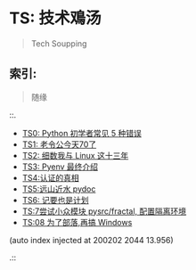 # TS: 技术鳮汤
> Tech Soupping

## 索引:
> 随缘

::.

- [ TS0: Python 初学者常见 5 种错误](190725-TS0-5-beginner-mistakes-py.md)
- [ TS1: 老令公今天70了](190814-EKR-70th-birthday.md)
- [ TS2: 细数我与 Linux 这十三年](190815-tinylab-falcon-and-linux.md)
- [ TS3: Pyenv 最终介绍](190919-pyenv-finally-intro.md)
- [ TS4:认证的真相](191206-TS04-gitlabAPI-authentication.md)
- [ TS5:远山近水 pydoc](191214-TS05-handy-pydoc.md)
- [ TS6: 记要也是计划](191220-TS06-logging-as-plannin.md)
- [ TS:7尝试小众模块 pysrc/fractal, 配置隔离环境](200110-TS07-pyenv4fractal.md)
- [ TS:08 为了部落,再搞 Windows](200121-TS08-windows-demo-env.md)

(auto index injected at 200202 2044 13.956) 

.::



